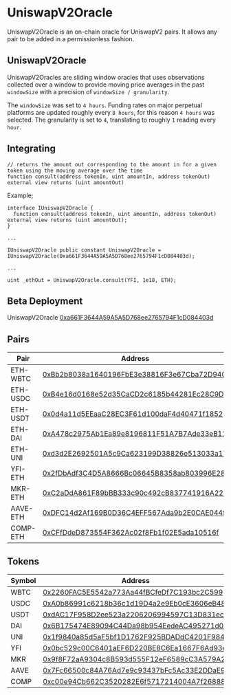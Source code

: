 # UniswapV2Oracle

UniswapV2Oracle is an on-chain oracle for UniswapV2 pairs. It allows any pair to be added in a permissionless fashion.

## UniswapV2Oracle

UniswapV2Oracles are sliding window oracles that uses observations collected over a window to provide moving price averages in the past `windowSize` with a precision of `windowSize / granularity`.

The `windowSize` was set to `4 hours`. Funding rates on major perpetual platforms are updated roughly every `8 hours`, for this reason `4 hours` was selected. The granularity is set to `4`, translating to roughly `1` reading every `hour`.

## Integrating

```
// returns the amount out corresponding to the amount in for a given token using the moving average over the time
function consult(address tokenIn, uint amountIn, address tokenOut) external view returns (uint amountOut)
```

Example;

```text
interface IUniswapV2Oracle {
  function consult(address tokenIn, uint amountIn, address tokenOut) external view returns (uint amountOut);
}

...

IUniswapV2Oracle public constant UniswapV2Oracle = IUniswapV2Oracle(0xa661F3644A59A5A5D768ee2765794F1cD084403d);

...

uint _ethOut = UniswapV2Oracle.consult(YFI, 1e18, ETH);

```

## Beta Deployment

UniswapV2Oracle [0xa661F3644A59A5A5D768ee2765794F1cD084403d](https://etherscan.io/address/0xa661F3644A59A5A5D768ee2765794F1cD084403d)  


## Pairs

Pair | Address
-- | --
ETH-WBTC | [0xBb2b8038a1640196FbE3e38816F3e67Cba72D940](https://etherscan.io/address/0xBb2b8038a1640196FbE3e38816F3e67Cba72D940)
ETH-USDC | [0xB4e16d0168e52d35CaCD2c6185b44281Ec28C9Dc](https://etherscan.io/address/0xB4e16d0168e52d35CaCD2c6185b44281Ec28C9Dc)
ETH-USDT | [0x0d4a11d5EEaaC28EC3F61d100daF4d40471f1852](https://etherscan.io/address/0x0d4a11d5EEaaC28EC3F61d100daF4d40471f1852)
ETH-DAI | [0xA478c2975Ab1Ea89e8196811F51A7B7Ade33eB11](https://etherscan.io/address/0xA478c2975Ab1Ea89e8196811F51A7B7Ade33eB11)
ETH-UNI | [0xd3d2E2692501A5c9Ca623199D38826e513033a17](https://etherscan.io/address/0xd3d2E2692501A5c9Ca623199D38826e513033a17)
YFI-ETH | [0x2fDbAdf3C4D5A8666Bc06645B8358ab803996E28](https://etherscan.io/address/0x2fDbAdf3C4D5A8666Bc06645B8358ab803996E28)
MKR-ETH | [0xC2aDdA861F89bBB333c90c492cB837741916A225](https://etherscan.io/address/0xC2aDdA861F89bBB333c90c492cB837741916A225)
AAVE-ETH | [0xDFC14d2Af169B0D36C4EFF567Ada9b2E0CAE044f](https://etherscan.io/address/0xDFC14d2Af169B0D36C4EFF567Ada9b2E0CAE044f)
COMP-ETH | [0xCFfDdeD873554F362Ac02f8Fb1f02E5ada10516f](https://etherscan.io/address/0xCFfDdeD873554F362Ac02f8Fb1f02E5ada10516f)

## Tokens

Symbol | Address
-- | --
WBTC |  [0x2260FAC5E5542a773Aa44fBCfeDf7C193bc2C599](https://etherscan.io/address/0x2260FAC5E5542a773Aa44fBCfeDf7C193bc2C599)
USDC | 	[0xA0b86991c6218b36c1d19D4a2e9Eb0cE3606eB48](https://etherscan.io/address/0xA0b86991c6218b36c1d19D4a2e9Eb0cE3606eB48)
USDT | 	[0xdAC17F958D2ee523a2206206994597C13D831ec7](https://etherscan.io/address/0xdAC17F958D2ee523a2206206994597C13D831ec7)
DAI |  [0x6B175474E89094C44Da98b954EedeAC495271d0F](https://etherscan.io/address/0x6B175474E89094C44Da98b954EedeAC495271d0F)
UNI |  [0x1f9840a85d5aF5bf1D1762F925BDADdC4201F984](https://etherscan.io/address/0x1f9840a85d5aF5bf1D1762F925BDADdC4201F984)
YFI |  [0x0bc529c00C6401aEF6D220BE8C6Ea1667F6Ad93e](https://etherscan.io/address/0x0bc529c00C6401aEF6D220BE8C6Ea1667F6Ad93e)
MKR |  [0x9f8F72aA9304c8B593d555F12eF6589cC3A579A2](https://etherscan.io/address/0x9f8F72aA9304c8B593d555F12eF6589cC3A579A2)
AAVE |  [0x7Fc66500c84A76Ad7e9c93437bFc5Ac33E2DDaE9](https://etherscan.io/address/0x7Fc66500c84A76Ad7e9c93437bFc5Ac33E2DDaE9)
COMP |  [0xc00e94Cb662C3520282E6f5717214004A7f26888](https://etherscan.io/address/0xc00e94Cb662C3520282E6f5717214004A7f26888)
